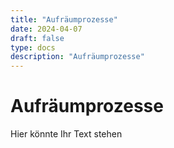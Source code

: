 ```yaml
---
title: "Aufräumprozesse"
date: 2024-04-07
draft: false
type: docs
description: "Aufräumprozesse"
---
```


# Aufräumprozesse

Hier könnte Ihr Text stehen